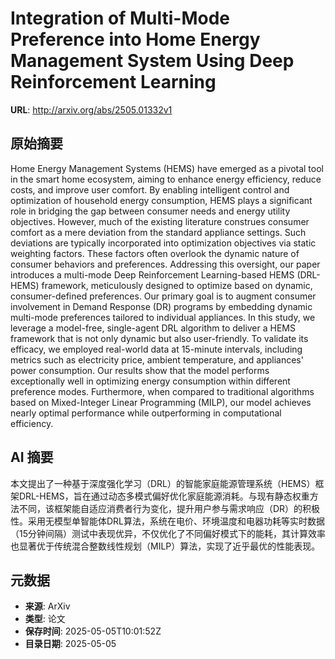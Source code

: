 # Integration of Multi-Mode Preference into Home Energy Management System Using Deep Reinforcement Learning

**URL**: http://arxiv.org/abs/2505.01332v1

## 原始摘要

Home Energy Management Systems (HEMS) have emerged as a pivotal tool in the
smart home ecosystem, aiming to enhance energy efficiency, reduce costs, and
improve user comfort. By enabling intelligent control and optimization of
household energy consumption, HEMS plays a significant role in bridging the gap
between consumer needs and energy utility objectives. However, much of the
existing literature construes consumer comfort as a mere deviation from the
standard appliance settings. Such deviations are typically incorporated into
optimization objectives via static weighting factors. These factors often
overlook the dynamic nature of consumer behaviors and preferences. Addressing
this oversight, our paper introduces a multi-mode Deep Reinforcement
Learning-based HEMS (DRL-HEMS) framework, meticulously designed to optimize
based on dynamic, consumer-defined preferences. Our primary goal is to augment
consumer involvement in Demand Response (DR) programs by embedding dynamic
multi-mode preferences tailored to individual appliances. In this study, we
leverage a model-free, single-agent DRL algorithm to deliver a HEMS framework
that is not only dynamic but also user-friendly. To validate its efficacy, we
employed real-world data at 15-minute intervals, including metrics such as
electricity price, ambient temperature, and appliances' power consumption. Our
results show that the model performs exceptionally well in optimizing energy
consumption within different preference modes. Furthermore, when compared to
traditional algorithms based on Mixed-Integer Linear Programming (MILP), our
model achieves nearly optimal performance while outperforming in computational
efficiency.


## AI 摘要

本文提出了一种基于深度强化学习（DRL）的智能家庭能源管理系统（HEMS）框架DRL-HEMS，旨在通过动态多模式偏好优化家庭能源消耗。与现有静态权重方法不同，该框架能自适应消费者行为变化，提升用户参与需求响应（DR）的积极性。采用无模型单智能体DRL算法，系统在电价、环境温度和电器功耗等实时数据（15分钟间隔）测试中表现优异，不仅优化了不同偏好模式下的能耗，其计算效率也显著优于传统混合整数线性规划（MILP）算法，实现了近乎最优的性能表现。

## 元数据

- **来源**: ArXiv
- **类型**: 论文
- **保存时间**: 2025-05-05T10:01:52Z
- **目录日期**: 2025-05-05
